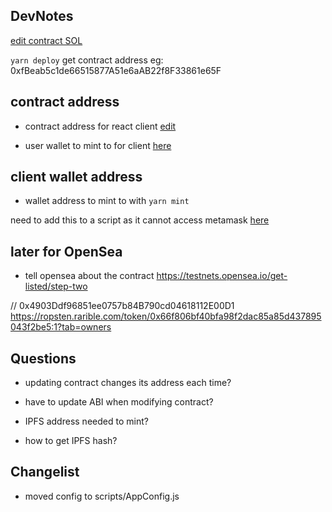## DevNotes

[edit contract SOL](../packages/hardhat/contracts/YourCollectible.sol)

`yarn deploy`
get contract address eg:
0xfBeab5c1de66515877A51e6aAB22f8F33861e65F

## contract address

- contract address for react client
[edit](../packages/react-app/src/contracts/YourCollectible.address.js)


- user wallet to mint to for client
[here](../packages/react-app/src/contracts/YourContract.address.js)

## client wallet address

- wallet address to mint to with `yarn mint`

need to add this to a script as it cannot access metamask
[here](../packages/hardhat/scripts/AppConfig.js)

## later for OpenSea

- tell opensea about the contract
https://testnets.opensea.io/get-listed/step-two


// 0x4903Ddf96851ee0757b84B790cd04618112E00D1
https://ropsten.rarible.com/token/0x66f806bf40bfa98f2dac85a85d437895043f2be5:1?tab=owners


## Questions

- updating contract changes its address each time?

- have to update ABI when modifying contract?
- IPFS address needed to mint?
- how to get IPFS hash?



## Changelist

- moved config to scripts/AppConfig.js


